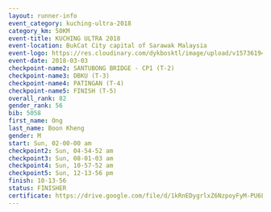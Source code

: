 ```yaml
--- 
layout: runner-info 
event_category: kuching-ultra-2018 
category_km: 50KM 
event-title: KUCHING ULTRA 2018 
event-location: BukCat City capital of Sarawak Malaysia 
event-logo: https://res.cloudinary.com/dykbosktl/image/upload/v1573619473/Logo/kuching-ultra-2018-logo_tlpvm5.png 
event-date: 2018-03-03 
checkpoint-name2: SANTUBONG BRIDGE - CP1 (T-2) 
checkpoint-name3: DBKU (T-3) 
checkpoint-name4: PATINGAN (T-4) 
checkpoint-name5: FINISH (T-5) 
overall_rank: 82
gender_rank: 56
bib: 5058
first_name: Ong
last_name: Boon Kheng
gender: M
start: Sun, 02-00-00 am
checkpoint2: Sun, 04-54-52 am
checkpoint3: Sun, 08-01-03 am
checkpoint4: Sun, 10-57-52 am
checkpoint5: Sun, 12-13-56 pm
finish: 10-13-56
status: FINISHER
certificate: https://drive.google.com/file/d/1kRnEDygrlxZ6NzpoyFyM-PU6L3pBhe/view?usp=sharing
--- 
```

